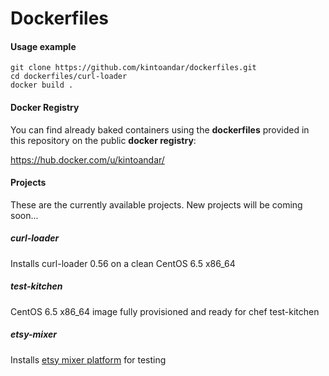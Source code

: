 Dockerfiles
===========

#### Usage example

``` shell
git clone https://github.com/kintoandar/dockerfiles.git
cd dockerfiles/curl-loader
docker build .
```

#### Docker Registry
You can find already baked containers using the **dockerfiles** provided in this repository on the public **docker registry**:

https://hub.docker.com/u/kintoandar/

#### Projects
These are the currently available projects.
New projects will be coming soon...

##### curl-loader
Installs curl-loader 0.56 on a clean CentOS 6.5 x86_64

##### test-kitchen
CentOS 6.5 x86_64 image fully provisioned and ready for chef test-kitchen

##### etsy-mixer
Installs [etsy mixer platform](https://codeascraft.com/2015/09/15/assisted-serendipity/) for testing
